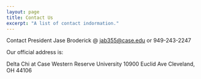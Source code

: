 ```yaml
---
layout: page
title: Contact Us
excerpt: "A list of contact indormation."
---
```

Contact President Jase Broderick @ jab355@case.edu or 949-243-2247

Our official address is:

Delta Chi at Case Western Reserve University
10900 Euclid Ave
Cleveland, OH 44106
